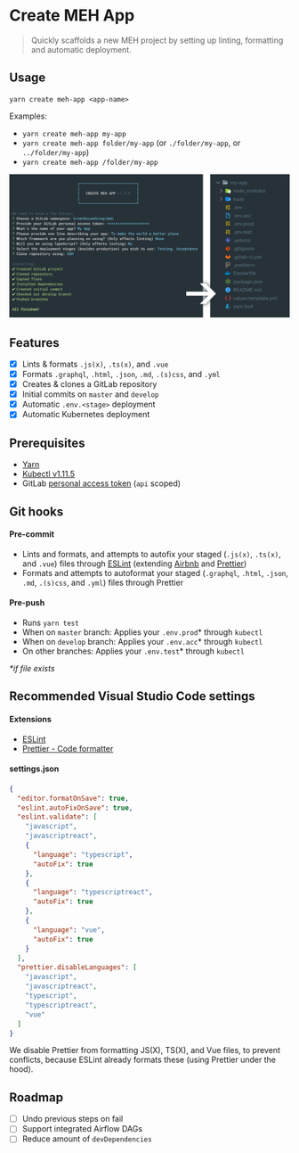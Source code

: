 # Create MEH App

> Quickly scaffolds a new MEH project by setting up linting, formatting and automatic deployment.

## Usage

```shell
yarn create meh-app <app-name>
```

Examples:

- `yarn create meh-app my-app`
- `yarn create meh-app folder/my-app` (or `./folder/my-app`, or `../folder/my-app`)
- `yarn create meh-app /folder/my-app`

![Screenshot](docs/screenshot.png)

## Features

- [x] Lints & formats `.js(x)`, `.ts(x)`, and `.vue`
- [x] Formats `.graphql`, `.html`, `.json`, `.md`, `.(s)css`, and `.yml`
- [x] Creates & clones a GitLab repository
- [x] Initial commits on `master` and `develop`
- [x] Automatic `.env.<stage>` deployment
- [x] Automatic Kubernetes deployment

## Prerequisites

- [Yarn](https://yarnpkg.com/)
- [Kubectl v1.11.5](https://storage.googleapis.com/kubernetes-release/release/v1.11.5/bin/darwin/amd64/kubectl)
- GitLab [personal access token](https://gitlab.com/profile/personal_access_tokens) (`api` scoped)

## Git hooks

#### Pre-commit

- Lints and formats, and attempts to autofix your staged (`.js(x)`, `.ts(x)`, and `.vue`) files through [ESLint](https://eslint.org/) (extending [Airbnb](https://github.com/airbnb/javascript#readme) and [Prettier](https://prettier.io/))
- Formats and attempts to autoformat your staged (`.graphql`, `.html`, `.json`, `.md`, `.(s)css`, and `.yml`) files through Prettier

#### Pre-push

- Runs `yarn test`
- When on `master` branch: Applies your `.env.prod`\* through `kubectl`
- When on `develop` branch: Applies your `.env.acc`\* through `kubectl`
- On other branches: Applies your `.env.test`\* through `kubectl`

_\*if file exists_

## Recommended Visual Studio Code settings

#### Extensions

- [ESLint](https://marketplace.visualstudio.com/items?itemName=dbaeumer.vscode-eslint)
- [Prettier - Code formatter](https://marketplace.visualstudio.com/items?itemName=esbenp.prettier-vscode)

#### settings.json

```json
{
  "editor.formatOnSave": true,
  "eslint.autoFixOnSave": true,
  "eslint.validate": [
    "javascript",
    "javascriptreact",
    {
      "language": "typescript",
      "autoFix": true
    },
    {
      "language": "typescriptreact",
      "autoFix": true
    },
    {
      "language": "vue",
      "autoFix": true
    }
  ],
  "prettier.disableLanguages": [
    "javascript",
    "javascriptreact",
    "typescript",
    "typescriptreact",
    "vue"
  ]
}
```

We disable Prettier from formatting JS(X), TS(X), and Vue files, to prevent conflicts, because ESLint already formats these (using Prettier under the hood).

## Roadmap

- [ ] Undo previous steps on fail
- [ ] Support integrated Airflow DAGs
- [ ] Reduce amount of `devDependencies`
